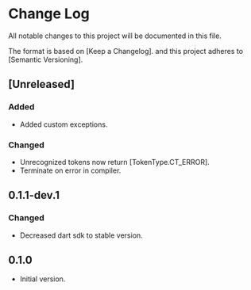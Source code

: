 # Change Log

All notable changes to this project will be documented in this file.

The format is based on [Keep a Changelog].
and this project adheres to [Semantic Versioning].

## [Unreleased]

### Added

- Added custom exceptions.

### Changed

- Unrecognized tokens now return [TokenType.CT_ERROR].
- Terminate on error in compiler.

## 0.1.1-dev.1

### Changed

- Decreased dart sdk to stable version.

## 0.1.0

- Initial version.

